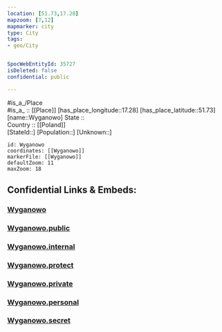 ```yaml
---
location: [51.73,17.28] 
mapzoom: [7,12] 
mapmarker: city 
type: City
tags:
- geo/City


SpocWebEntityId: 35727
isDeleted: false
confidential: public

---
```

#is_a_/Place  
#is_a_ :: [[Place]] 
[has_place_longitude::17.28] 
[has_place_latitude::51.73] 
[name::Wyganowo] 
State ::  
Country :: [[Poland]]  
[StateId::] 
[Population::] 
[Unknown::] 


```leaflet
id: Wyganowo
coordinates: [[Wyganowo]] 
markerFile: [[Wyganowo]] 
defaultZoom: 11 
maxZoom: 18
```


## Confidential Links & Embeds: 

### [Wyganowo](/_Standards/Earth/Continent/Europe/Europe~East/Poland/Provinces~Poland/Greater_Poland/City/Wyganowo.md) 

### [Wyganowo.public](/_public/Earth/Continent/Europe/Europe~East/Poland/Provinces~Poland/Greater_Poland/City/Wyganowo.public.md) 

### [Wyganowo.internal](/_internal/Earth/Continent/Europe/Europe~East/Poland/Provinces~Poland/Greater_Poland/City/Wyganowo.internal.md) 

### [Wyganowo.protect](/_protect/Earth/Continent/Europe/Europe~East/Poland/Provinces~Poland/Greater_Poland/City/Wyganowo.protect.md) 

### [Wyganowo.private](/_private/Earth/Continent/Europe/Europe~East/Poland/Provinces~Poland/Greater_Poland/City/Wyganowo.private.md) 

### [Wyganowo.personal](/_personal/Earth/Continent/Europe/Europe~East/Poland/Provinces~Poland/Greater_Poland/City/Wyganowo.personal.md) 

### [Wyganowo.secret](/_secret/Earth/Continent/Europe/Europe~East/Poland/Provinces~Poland/Greater_Poland/City/Wyganowo.secret.md)

